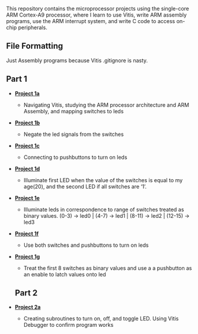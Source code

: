 ﻿This repository contains the microprocessor projects using the single-core ARM Cortex-A9 processor, where I learn to use Vitis, write ARM assembly programs, use the ARM interrupt system, and write C code to access on-chip peripherals. 

## File Formatting
Just Assembly programs because Vitis .gitignore is nasty. 

## Part 1
* [**Project 1a**](https://github.com/andynguyen20/mpu_projects/blob/main/LED/p1_sw_led.S)
  * Navigating Vitis, studying the ARM processor architecture and ARM Assembly, and mapping switches to leds
* [**Project 1b**](https://github.com/andynguyen20/mpu_projects/blob/main/LED/p2_sw_inv.S)
  *  Negate the led signals from the switches
* [**Project 1c**](https://github.com/andynguyen20/mpu_projects/blob/main/LED/p3_btn_led.S)
  * Connecting to pushbuttons to turn on leds
* [**Project 1d**](https://github.com/andynguyen20/mpu_projects/blob/main/LED/p4_led_cmp.S)
  *  Illuminate first LED when the value of the switches is equal to my age(20), and the second LED if all switches are ‘1’.
* [**Project 1e**](https://github.com/andynguyen20/mpu_projects/blob/main/LED/p5_led_rng.S)
  *  Illuminate leds in correspondence to range of switches treated as binary values. (0-3) -> led0 | (4-7) -> led1 | (8-11) -> led2 | (12-15) -> led3 
* [**Project 1f**](https://github.com/andynguyen20/mpu_projects/blob/main/LED/p6_sw_btn_led.S)
  *  Use both switches and pushbuttons to turn on leds
* [**Project 1g**](https://github.com/andynguyen20/mpu_projects/blob/main/LED/p7_btn_latch.S)
  *  Treat the first 8 switches as binary values and use a a pushbutton as an enable to latch values onto led

  ## Part 2
* [**Project 2a**](https://github.com/andynguyen20/mpu_projects/blob/main/PWM/p1_led_ctl.S)
  * Creating subroutines to turn on, off, and toggle LED. Using Vitis Debugger to confirm program works
